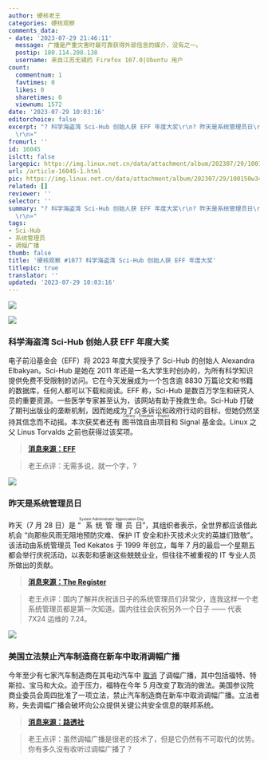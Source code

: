 ```yaml
---
author: 硬核老王
categories: 硬核观察
comments_data:
- date: '2023-07-29 21:46:11'
  message: 广播是严重灾害时最可靠获得外部信息的媒介，没有之一。
  postip: 180.114.208.138
  username: 来自江苏无锡的 Firefox 107.0|Ubuntu 用户
count:
  commentnum: 1
  favtimes: 0
  likes: 0
  sharetimes: 0
  viewnum: 1572
date: '2023-07-29 10:03:16'
editorchoice: false
excerpt: "? 科学海盗湾 Sci-Hub 创始人获 EFF 年度大奖\r\n? 昨天是系统管理员日\r\n? 美国立法禁止汽车制造商在新车中取消调幅广播\r\n»
  \r\n»"
fromurl: ''
id: 16045
islctt: false
largepic: https://img.linux.net.cn/data/attachment/album/202307/29/100150w34mfyvfmhz33mma.jpg
url: /article-16045-1.html
pic: https://img.linux.net.cn/data/attachment/album/202307/29/100150w34mfyvfmhz33mma.jpg.thumb.jpg
related: []
reviewer: ''
selector: ''
summary: "? 科学海盗湾 Sci-Hub 创始人获 EFF 年度大奖\r\n? 昨天是系统管理员日\r\n? 美国立法禁止汽车制造商在新车中取消调幅广播\r\n»
  \r\n»"
tags:
- Sci-Hub
- 系统管理员
- 调幅广播
thumb: false
title: '硬核观察 #1077 科学海盗湾 Sci-Hub 创始人获 EFF 年度大奖'
titlepic: true
translator: ''
updated: '2023-07-29 10:03:16'
---
```


![](https://img.linux.net.cn/data/attachment/album/202307/29/100150w34mfyvfmhz33mma.jpg)


![](https://img.linux.net.cn/data/attachment/album/202307/29/100203ejjd55qkkjj8x6kl.jpg)


### 科学海盗湾 Sci-Hub 创始人获 EFF 年度大奖


电子前沿基金会（EFF）将 2023 年度大奖授予了 Sci-Hub 的创始人 Alexandra Elbakyan。Sci-Hub 是她在 2011 年还是一名大学生时创办的，为所有科学知识提供免费不受限制的访问。它在今天发展成为一个包含逾 8830 万篇论文和书籍的数据库，任何人都可以下载和阅读。EFF 称，Sci-Hub 是数百万学生和研究人员的重要资源。一些医学专家甚至认为，该网站有助于挽救生命。Sci-Hub 打破了期刊出版业的垄断机制，因而她成为了众多诉讼和政府行动的目标，但她仍然坚持其信念而不动摇。本次获奖者还有 <ruby> 图书馆自由项目 <rt>  Library Freedom Project </rt></ruby> 和 Signal 基金会。Linux 之父 Linus Torvalds 之前也获得过该奖项。



> 
> **[消息来源：EFF](https://www.eff.org/press/releases/electronic-frontier-foundation-present-annual-eff-awards-alexandra-asanovna-elbakyan)**
> 
> 
> 



> 
> 老王点评：无需多说，就一个字，?
> 
> 
> 


![](https://img.linux.net.cn/data/attachment/album/202307/29/100217mtroshmjwmmkotzs.jpg)


### 昨天是系统管理员日


昨天（7 月 28 日）是 “<ruby> 系统管理员日 <rt>  System Administrator Appreciation Day </rt></ruby>”，其组织者表示，全世界都应该借此机会 “向那些风雨无阻地预防灾难、保护 IT 安全和扑灭技术火灾的英雄们致敬”。该活动由系统管理员 Ted Kekatos 于 1999 年创立，每年 7 月的最后一个星期五都会举行庆祝活动，以表彰和感谢这些兢兢业业，但往往不被重视的 IT 专业人员所做出的贡献。



> 
> **[消息来源：The Register](https://www.theregister.com/2023/07/28/sysadmins_left_out_of_ai/)**
> 
> 
> 



> 
> 老王点评：国内了解并庆祝该日子的系统管理员们非常少，连我这样一个老系统管理员都是第一次知道。国内往往会庆祝另外一个日子 —— 代表 7X24 运维的 7.24。
> 
> 
> 


![](https://img.linux.net.cn/data/attachment/album/202307/29/100237fhxhey8sdyc1xxu8.jpg)


### 美国立法禁止汽车制造商在新车中取消调幅广播


今年至少有七家汽车制造商在其电动汽车中 [取消](/article-15614-1.html) 了调幅广播，其中包括福特、特斯拉、宝马和大众。迫于压力，福特在今年 5 月改变了取消的做法。美国参议院商业委员会周四批准了一项立法，禁止汽车制造商在新车中取消调幅广播。立法者称，失去调幅广播会破坏向公众提供关键公共安全信息的联邦系统。



> 
> **[消息来源：路透社](https://www.reuters.com/world/us/us-senate-panel-passes-am-radio-ticket-fee-pricing-bills-2023-07-27/)**
> 
> 
> 



> 
> 老王点评：虽然调幅广播是很老的技术了，但是它仍然有不可取代的优势。你有多久没有收听过调幅广播了？
> 
> 
>